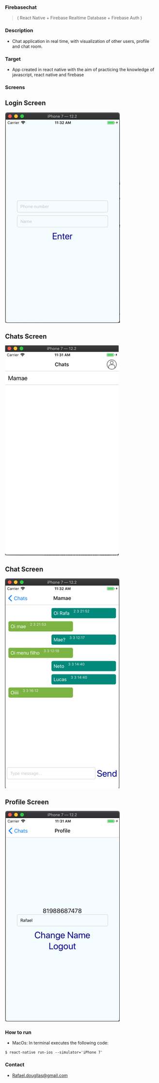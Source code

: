 ### Firebasechat
> ( React Native + Firebase Realtime Database + Firebase Auth ) <br>

### Description
* Chat application in real time, with visualization of other users, profile and chat room. <br>

### Target
* App created in react native with the aim of practicing the knowledge of javascript, react native and firebase <br>

### Screens
## Login Screen
<img src="images/login_screen.png" > <br>
## Chats Screen
<img src="images/chats_screen.png" > <br>
## Chat Screen
<img src="images/chat_screen.png" > <br>
## Profile Screen
<img src="images/profile_screen.png" > <br>

### How to run
* MacOs: In terminal executes the following code:
```
$ react-native run-ios --simulator='iPhone 7'
```

### Contact
* Rafael.dougllas@gmail.com


